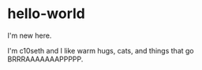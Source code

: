 # hello-world
I'm new here. 

I'm c10seth and I like warm hugs, cats, and things that go BRRRAAAAAAAPPPPP. 
